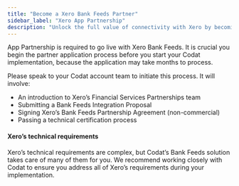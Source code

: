 ```yaml
---
title: "Become a Xero Bank Feeds Partner"
sidebar_label: "Xero App Partnership"
description: "Unlock the full value of connectivity with Xero by becoming a Xero Bank Feeds Partner"
---
```


App Partnership is required to go live with Xero Bank Feeds. It is crucial you begin the partner application process before you start your Codat implementation, because the application may take months to process.

Please speak to your Codat account team to initiate this process. It will involve:

- An introduction to Xero’s Financial Services Partnerships team
- Submitting a Bank Feeds Integration Proposal
- Signing Xero’s Bank Feeds Partnership Agreement (non-commercial)
- Passing a technical certification process

#### Xero’s technical requirements

Xero’s technical requirements are complex, but Codat’s Bank Feeds solution takes care of many of them for you. We recommend working closely with Codat to ensure you address all of Xero’s requirements during your implementation.
